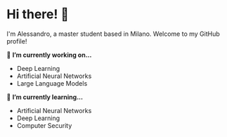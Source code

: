 # Hi there! 👋

I'm Alessandro, a master student based in Milano. Welcome to my GitHub profile!

🔭 **I’m currently working on...**
- Deep Learning
- Artificial Neural Networks
- Large Language Models

🌱 **I’m currently learning...**
- Artificial Neural Networks
- Deep Learning
- Computer Security

<!--⚡ **Fun fact:**
[Interesting fact about yourself or something related to your interests.] -->

<!-- --- -->

<!-- ![Your GitHub stats](https://github-readme-stats.vercel.app/api?username=yourusername&show_icons=true&theme=radical) -->

<!-- --- -->

<!-- [![Top Langs](https://github-readme-stats.vercel.app/api/top-langs/?username=yourusername&layout=compact)](https://github.com/yourusername) -->
